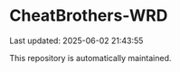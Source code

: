 # CheatBrothers-WRD

Last updated: 2025-06-02 21:43:55

This repository is automatically maintained.
